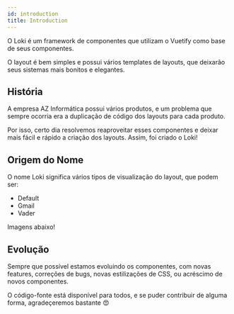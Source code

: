 ```yaml
---
id: introduction
title: Introduction
---
```


O Loki é um framework de componentes que utilizam o Vuetify como base de seus componentes.

O layout é bem simples e possui vários templates de layouts, que deixarão seus sistemas mais bonitos e elegantes.

## História

A empresa AZ Informática possui vários produtos, e um problema que sempre ocorria era a duplicação de código dos layouts para cada produto.

Por isso, certo dia resolvemos reaproveitar esses componentes e deixar mais fácil e rápido a criação dos layouts. Assim, foi criado o Loki!

## Origem do Nome

O nome Loki significa vários tipos de visualização do layout, que podem ser:
- Default
- Gmail
- Vader

Imagens abaixo!

## Evolução

Sempre que possível estamos evoluindo os componentes, com novas features, correções de bugs, novas estilizações de CSS, ou acréscimo de novos componentes.

O código-fonte está disponível para todos, e se puder contribuir de alguma forma, agradeçeremos bastante 😍